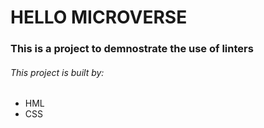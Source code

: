 # HELLO MICROVERSE
### This is a project to demnostrate the use of linters
###### This project is built by: 
- HML
- CSS